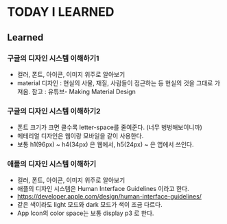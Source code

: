 # TODAY I LEARNED

## Learned

### 구글의 디자인 시스템 이해하기1

- 컬러, 폰트, 아이콘, 이미지 위주로 알아보기
- material 디자인 : 현실의 사물, 재질, 사람들이 접근하는 등 현실의 것을 그대로 가져옴. 참고 : 유튜브- Making Material Design

### 구글의 디자인 시스템 이해하기2

- 폰트 크기가 크면 클수록 letter-space를 줄여준다. (너무 벙벙해보이니까)
- 메테리얼 디자인은 웹이랑 모바일을 같이 사용한다.
- 보통 h1(96px) ~ h4(34px) 은 웹에서, h5(24px) ~ 은 앱에서 쓰인다.

### 애플의 디자인 시스템 이해하기

- 컬러, 폰트, 아이콘, 이미지 위주로 알아보기
- 애플의 디자인 시스템은 Human Interface Guidelines 이라고 한다.
- https://developer.apple.com/design/human-interface-guidelines/
- 같은 색이라도 light 모드와 dark 모드가 색이 조금 다르다.
- App Icon의 color space는 보통 display p3 로 한다.

